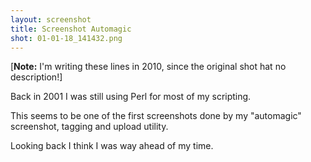 ```yaml
---
layout: screenshot
title: Screenshot Automagic
shot: 01-01-18_141432.png
---
```


[**Note:** I'm writing these lines in 2010, since the original shot hat no description!]

Back in 2001 I was still using Perl for most of my scripting.

This seems to be one of the first screenshots done by my "automagic"
screenshot, tagging and upload utility.

Looking back I think I was way ahead of my time.

